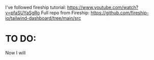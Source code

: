 I've followed fireship tutorial: https://www.youtube.com/watch?v=pfaSUYaSgRo
Full repo from Fireship: https://github.com/fireship-io/tailwind-dashboard/tree/main/src

# TO DO:

Now I will
